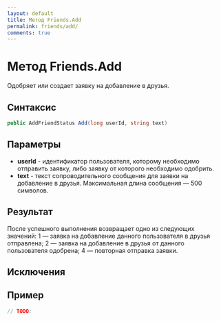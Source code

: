 ```yaml
---
layout: default
title: Метод Friends.Add
permalink: friends/add/
comments: true
---
```

# Метод Friends.Add
Одобряет или создает заявку на добавление в друзья.

## Синтаксис
```csharp
public AddFriendStatus Add(long userId, string text)
```

## Параметры
+ **userId** - идентификатор пользователя, которому необходимо отправить заявку, либо заявку от которого необходимо одобрить.
+ **text** - текст сопроводительного сообщения для заявки на добавление в друзья. Максимальная длина сообщения — 500 символов.

## Результат
После успешного выполнения возвращает одно из следующих значений:
1 — заявка на добавление данного пользователя в друзья отправлена;
2 — заявка на добавление в друзья от данного пользователя одобрена;
4 — повторная отправка заявки.
## Исключения

## Пример
```csharp
// TODO:
```
